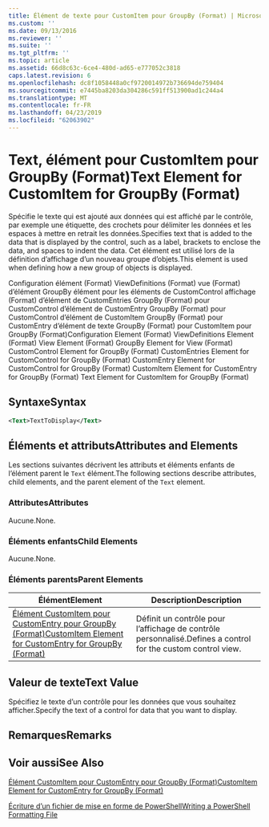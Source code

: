 ```yaml
---
title: Élément de texte pour CustomItem pour GroupBy (Format) | Microsoft Docs
ms.custom: ''
ms.date: 09/13/2016
ms.reviewer: ''
ms.suite: ''
ms.tgt_pltfrm: ''
ms.topic: article
ms.assetid: 66d8c63c-6ce4-480d-ad65-e777052c3818
caps.latest.revision: 6
ms.openlocfilehash: dc8f1058448a0cf9720014972b736694de759404
ms.sourcegitcommit: e7445ba8203da304286c591ff513900ad1c244a4
ms.translationtype: MT
ms.contentlocale: fr-FR
ms.lasthandoff: 04/23/2019
ms.locfileid: "62063902"
---
```

# <a name="text-element-for-customitem-for-groupby-format"></a><span data-ttu-id="c8d37-102">Text, élément pour CustomItem pour GroupBy (Format)</span><span class="sxs-lookup"><span data-stu-id="c8d37-102">Text Element for CustomItem for GroupBy (Format)</span></span>

<span data-ttu-id="c8d37-103">Spécifie le texte qui est ajouté aux données qui est affiché par le contrôle, par exemple une étiquette, des crochets pour délimiter les données et les espaces à mettre en retrait les données.</span><span class="sxs-lookup"><span data-stu-id="c8d37-103">Specifies text that is added to the data that is displayed by the control, such as a label, brackets to enclose the data, and spaces to indent the data.</span></span> <span data-ttu-id="c8d37-104">Cet élément est utilisé lors de la définition d’affichage d’un nouveau groupe d’objets.</span><span class="sxs-lookup"><span data-stu-id="c8d37-104">This element is used when defining how a new group of objects is displayed.</span></span>

<span data-ttu-id="c8d37-105">Configuration élément (Format) ViewDefinitions (Format) vue (Format) d’élément GroupBy élément pour les éléments de CustomControl affichage (Format) d’élément de CustomEntries GroupBy (Format) pour CustomControl d’élément de CustomEntry GroupBy (Format) pour CustomControl d’élément de CustomItem GroupBy (Format) pour CustomEntry d’élément de texte GroupBy (Format) pour CustomItem pour GroupBy (Format)</span><span class="sxs-lookup"><span data-stu-id="c8d37-105">Configuration Element (Format) ViewDefinitions Element (Format) View Element (Format) GroupBy Element for View (Format) CustomControl Element for GroupBy (Format) CustomEntries Element for CustomControl for GroupBy (Format) CustomEntry Element for CustomControl for GroupBy (Format) CustomItem Element for CustomEntry for GroupBy (Format) Text Element for CustomItem for GroupBy (Format)</span></span>

## <a name="syntax"></a><span data-ttu-id="c8d37-106">Syntaxe</span><span class="sxs-lookup"><span data-stu-id="c8d37-106">Syntax</span></span>

```xml
<Text>TextToDisplay</Text>
```

## <a name="attributes-and-elements"></a><span data-ttu-id="c8d37-107">Éléments et attributs</span><span class="sxs-lookup"><span data-stu-id="c8d37-107">Attributes and Elements</span></span>

<span data-ttu-id="c8d37-108">Les sections suivantes décrivent les attributs et éléments enfants de l’élément parent le `Text` élément.</span><span class="sxs-lookup"><span data-stu-id="c8d37-108">The following sections describe attributes, child elements, and the parent element of the `Text` element.</span></span>

### <a name="attributes"></a><span data-ttu-id="c8d37-109">Attributes</span><span class="sxs-lookup"><span data-stu-id="c8d37-109">Attributes</span></span>

<span data-ttu-id="c8d37-110">Aucune.</span><span class="sxs-lookup"><span data-stu-id="c8d37-110">None.</span></span>

### <a name="child-elements"></a><span data-ttu-id="c8d37-111">Éléments enfants</span><span class="sxs-lookup"><span data-stu-id="c8d37-111">Child Elements</span></span>

<span data-ttu-id="c8d37-112">Aucune.</span><span class="sxs-lookup"><span data-stu-id="c8d37-112">None.</span></span>

### <a name="parent-elements"></a><span data-ttu-id="c8d37-113">Éléments parents</span><span class="sxs-lookup"><span data-stu-id="c8d37-113">Parent Elements</span></span>

|<span data-ttu-id="c8d37-114">Élément</span><span class="sxs-lookup"><span data-stu-id="c8d37-114">Element</span></span>|<span data-ttu-id="c8d37-115">Description</span><span class="sxs-lookup"><span data-stu-id="c8d37-115">Description</span></span>|
|-------------|-----------------|
|[<span data-ttu-id="c8d37-116">Élément CustomItem pour CustomEntry pour GroupBy (Format)</span><span class="sxs-lookup"><span data-stu-id="c8d37-116">CustomItem Element for CustomEntry for GroupBy (Format)</span></span>](./customitem-element-for-customentry-for-groupby-format.md)|<span data-ttu-id="c8d37-117">Définit un contrôle pour l’affichage de contrôle personnalisé.</span><span class="sxs-lookup"><span data-stu-id="c8d37-117">Defines a control for the custom control view.</span></span>|

## <a name="text-value"></a><span data-ttu-id="c8d37-118">Valeur de texte</span><span class="sxs-lookup"><span data-stu-id="c8d37-118">Text Value</span></span>

<span data-ttu-id="c8d37-119">Spécifiez le texte d’un contrôle pour les données que vous souhaitez afficher.</span><span class="sxs-lookup"><span data-stu-id="c8d37-119">Specify the text of a control for data that you want to display.</span></span>

## <a name="remarks"></a><span data-ttu-id="c8d37-120">Remarques</span><span class="sxs-lookup"><span data-stu-id="c8d37-120">Remarks</span></span>

## <a name="see-also"></a><span data-ttu-id="c8d37-121">Voir aussi</span><span class="sxs-lookup"><span data-stu-id="c8d37-121">See Also</span></span>

[<span data-ttu-id="c8d37-122">Élément CustomItem pour CustomEntry pour GroupBy (Format)</span><span class="sxs-lookup"><span data-stu-id="c8d37-122">CustomItem Element for CustomEntry for GroupBy (Format)</span></span>](./customitem-element-for-customentry-for-groupby-format.md)

[<span data-ttu-id="c8d37-123">Écriture d’un fichier de mise en forme de PowerShell</span><span class="sxs-lookup"><span data-stu-id="c8d37-123">Writing a PowerShell Formatting File</span></span>](./writing-a-powershell-formatting-file.md)
